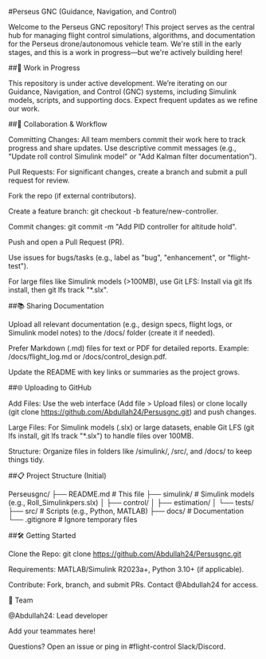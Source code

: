 #Perseus GNC (Guidance, Navigation, and Control)

Welcome to the Perseus GNC repository! This project serves as the central hub for managing flight control simulations, algorithms, and documentation for the Perseus drone/autonomous vehicle team. We're still in the early stages, and this is a work in progress—but we're actively building here!

##🚧 Work in Progress

This repository is under active development. We’re iterating on our Guidance, Navigation, and Control (GNC) systems, including Simulink models, scripts, and supporting docs. Expect frequent updates as we refine our work.

##🤝 Collaboration & Workflow





Committing Changes: All team members commit their work here to track progress and share updates. Use descriptive commit messages (e.g., "Update roll control Simulink model" or "Add Kalman filter documentation").



Pull Requests: For significant changes, create a branch and submit a pull request for review.





Fork the repo (if external contributors).



Create a feature branch: git checkout -b feature/new-controller.



Commit changes: git commit -m "Add PID controller for altitude hold".



Push and open a Pull Request (PR).



Use issues for bugs/tasks (e.g., label as "bug", "enhancement", or "flight-test").



For large files like Simulink models (>100MB), use Git LFS: Install via git lfs install, then git lfs track "*.slx".

##📚 Sharing Documentation





Upload all relevant documentation (e.g., design specs, flight logs, or Simulink model notes) to the /docs/ folder (create it if needed).



Prefer Markdown (.md) files for text or PDF for detailed reports. Example: /docs/flight_log.md or /docs/control_design.pdf.



Update the README with key links or summaries as the project grows.

##🌐 Uploading to GitHub





Add Files: Use the web interface (Add file > Upload files) or clone locally (git clone https://github.com/Abdullah24/Persusgnc.git) and push changes.



Large Files: For Simulink models (.slx) or large datasets, enable Git LFS (git lfs install, git lfs track "*.slx") to handle files over 100MB.



Structure: Organize files in folders like /simulink/, /src/, and /docs/ to keep things tidy.

##📋 Project Structure (Initial)

Perseusgnc/
├── README.md              # This file
├── simulink/              # Simulink models (e.g., Roll_Simulinkpers.slx)
│   ├── control/
│   ├── estimation/
│   └── tests/
├── src/                   # Scripts (e.g., Python, MATLAB)
├── docs/                  # Documentation
└── .gitignore             # Ignore temporary files

##🛠️ Getting Started





Clone the Repo: git clone https://github.com/Abdullah24/Persusgnc.git



Requirements: MATLAB/Simulink R2023a+, Python 3.10+ (if applicable).



Contribute: Fork, branch, and submit PRs. Contact @Abdullah24 for access.



👥 Team





@Abdullah24: Lead developer



Add your teammates here!

Questions? Open an issue or ping in #flight-control Slack/Discord.
